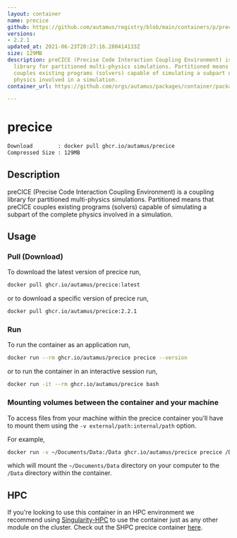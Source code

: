 ```yaml
---
layout: container
name: precice
github: https://github.com/autamus/registry/blob/main/containers/p/precice/spack.yaml
versions:
- 2.2.1
updated_at: 2021-06-23T20:27:16.280414133Z
size: 129MB
description: preCICE (Precise Code Interaction Coupling Environment) is a coupling
  library for partitioned multi-physics simulations. Partitioned means that preCICE
  couples existing programs (solvers) capable of simulating a subpart of the complete
  physics involved in a simulation.
container_url: https://github.com/orgs/autamus/packages/container/package/precice

---
```

# precice
```bash 
Download        : docker pull ghcr.io/autamus/precice
Compressed Size : 129MB
```

## Description
preCICE (Precise Code Interaction Coupling Environment) is a coupling library for partitioned multi-physics simulations. Partitioned means that preCICE couples existing programs (solvers) capable of simulating a subpart of the complete physics involved in a simulation.

## Usage
### Pull (Download)
To download the latest version of precice run,

```bash
docker pull ghcr.io/autamus/precice:latest
```

or to download a specific version of precice run,

```bash
docker pull ghcr.io/autamus/precice:2.2.1
```
### Run
To run the container as an application run,
```bash
docker run --rm ghcr.io/autamus/precice precice --version
```

or to run the container in an interactive session run,
```bash
docker run -it --rm ghcr.io/autamus/precice bash
```

### Mounting volumes between the container and your machine
To access files from your machine within the precice container you'll have to mount them using the `-v external/path:internal/path` option.

For example,
```bash
docker run -v ~/Documents/Data:/Data ghcr.io/autamus/precice precice /Data/myData.csv
```
which will mount the `~/Documents/Data` directory on your computer to the `/Data` directory within the container.

## HPC
If you're looking to use this container in an HPC environment we recommend using [Singularity-HPC](https://singularity-hpc.readthedocs.io) to use the container just as any other module on the cluster. Check out the SHPC precice container [here](https://singularityhub.github.io/singularity-hpc/r/ghcr.io-autamus-precice/).